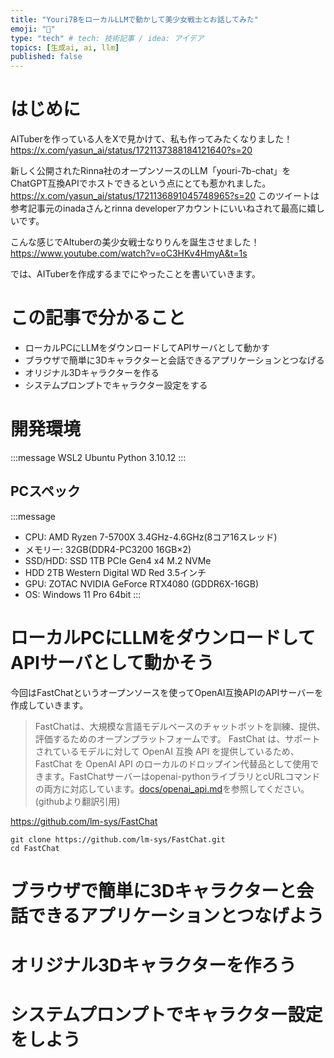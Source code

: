 ```yaml
---
title: "Youri7BをローカルLLMで動かして美少女戦士とお話してみた"
emoji: "🌙"
type: "tech" # tech: 技術記事 / idea: アイデア
topics: [生成ai, ai, llm]
published: false
---
```


# はじめに
AITuberを作っている人をXで見かけて、私も作ってみたくなりました！
https://x.com/yasun_ai/status/1721137388184121640?s=20

新しく公開されたRinna社のオープンソースのLLM「youri-7b-chat」を
ChatGPT互換APIでホストできるという点にとても惹かれました。
https://x.com/yasun_ai/status/1721136891045748965?s=20
このツイートは参考記事元のinadaさんとrinna developerアカウントにいいねされて最高に嬉しいです。

こんな感じでAItuberの美少女戦士なりりんを誕生させました！
https://www.youtube.com/watch?v=oC3HKv4HmyA&t=1s

では、AITuberを作成するまでにやったことを書いていきます。

# この記事で分かること
- ローカルPCにLLMをダウンロードしてAPIサーバとして動かす
- ブラウザで簡単に3Dキャラクターと会話できるアプリケーションとつなげる
- オリジナル3Dキャラクターを作る
- システムプロンプトでキャラクター設定をする

# 開発環境
:::message
WSL2
Ubuntu
Python 3.10.12
:::

## PCスペック
:::message
- CPU:	AMD Ryzen 7-5700X 3.4GHz-4.6GHz(8コア16スレッド)
- メモリー:	32GB(DDR4-PC3200 16GB×2)
- SSD/HDD:	SSD 1TB PCIe Gen4 x4 M.2 NVMe
- HDD 2TB Western Digital WD Red 3.5インチ
- GPU:	ZOTAC NVIDIA GeForce RTX4080 (GDDR6X-16GB)
- OS:	Windows 11 Pro 64bit
:::

# ローカルPCにLLMをダウンロードしてAPIサーバとして動かそう
今回はFastChatというオープンソースを使ってOpenAI互換APIのAPIサーバーを作成していきます。
>FastChatは、大規模な言語モデルベースのチャットボットを訓練、提供、評価するためのオープンプラットフォームです。
FastChat は、サポートされているモデルに対して OpenAI 互換 API を提供しているため、FastChat を OpenAI API のローカルのドロップイン代替品として使用できます。FastChatサーバーはopenai-pythonライブラリとcURLコマンドの両方に対応しています。[docs/openai_api.md](https://github.com/lm-sys/FastChat/blob/main/docs/openai_api.md)を参照してください。
(githubより翻訳引用)

https://github.com/lm-sys/FastChat

```
git clone https://github.com/lm-sys/FastChat.git
cd FastChat
```


# ブラウザで簡単に3Dキャラクターと会話できるアプリケーションとつなげよう

# オリジナル3Dキャラクターを作ろう

# システムプロンプトでキャラクター設定をしよう
